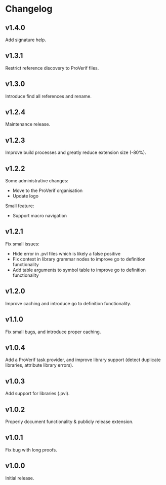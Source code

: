 # Changelog

## v1.4.0

Add signature help.


## v1.3.1

Restrict reference discovery to ProVerif files.


## v1.3.0

Introduce find all references and rename.


## v1.2.4

Maintenance release.


## v1.2.3

Improve build processes and greatly reduce extension size (-80%).


## v1.2.2

Some administrative changes:
- Move to the ProVerif organisation
- Update logo

Small feature:
- Support macro navigation


## v1.2.1

Fix small issues:
- Hide error in .pvl files which is likely a false positive
- Fix context in library grammar nodes to improve go to definition functionality
- Add table arguments to symbol table to improve go to definition functionality


## v1.2.0

Improve caching and introduce go to definition functionality.


## v1.1.0

Fix small bugs, and introduce proper caching.


## v1.0.4

Add a ProVerif task provider, and improve library support (detect duplicate libraries, attribute library errors).


## v1.0.3

Add support for libraries (.pvl).


## v1.0.2

Properly document functionality & publicly release extension.


## v1.0.1

Fix bug with long proofs.


## v1.0.0

Initial release.